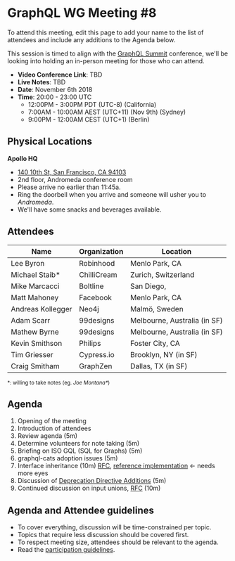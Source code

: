 # GraphQL WG Meeting #8

To attend this meeting, edit this page to add your name to the list of attendees
and include any additions to the Agenda below.

This session is timed to align with the [GraphQL Summit](https://summit.graphql.com/) conference, we'll be looking into holding an in-person meeting for those who can attend.

- **Video Conference Link**: TBD
- **Live Notes**: TBD
- **Date**: November 6th 2018
- **Time**: 20:00 - 23:00 UTC
  - 12:00PM - 3:00PM PDT (UTC-8) (California)
  - 7:00AM - 10:00AM AEST (UTC+11) (Nov 9th) (Sydney)
  - 9:00PM - 12:00AM CEST (UTC+1) (Berlin)

## Physical Locations

**Apollo HQ**
  * [140 10th St, San Francisco, CA 94103](https://goo.gl/maps/S7tzxCFpbcu)
  * 2nd floor, Andromeda conference room
  * Please arrive no earlier than 11:45a.
  * Ring the doorbell when you arrive and someone will usher you to _Andromeda_.
  * We'll have some snacks and beverages available.

## Attendees

Name                 | Organization  | Location
-------------------- | ------------- | ----------------------
Lee Byron            | Robinhood     | Menlo Park, CA
Michael Staib*       | ChilliCream   | Zurich, Switzerland
Mike Marcacci        | Boltline      | San Diego, 
Matt Mahoney         | Facebook      | Menlo Park, CA
Andreas Kollegger    | Neo4j         | Malmö, Sweden
Adam Scarr           | 99designs     | Melbourne, Australia (in SF)
Mathew Byrne         | 99designs     | Melbourne, Australia (in SF)
Kevin Smithson       | Philips       | Foster City, CA
Tim Griesser         | Cypress.io    | Brooklyn, NY (in SF)
Craig Smitham        | GraphZen      | Dallas, TX (in SF)

<small>\*: willing to take notes (eg. <em>Joe Montana*</em>)</small>

## Agenda

1. Opening of the meeting
1. Introduction of attendees
1. Review agenda (5m)
1. Determine volunteers for note taking (5m)
1. Briefing on ISO GQL (SQL for Graphs) (5m)
1. graphql-cats adoption issues (5m)
1. Interface inheritance (10m) [RFC](https://github.com/facebook/graphql/pull/373), [reference implementation](https://github.com/graphql/graphql-js/pull/1218) <- needs more eyes
1. Discussion of [Deprecation Directive Additions](https://github.com/facebook/graphql/pull/525) (5m)
1. Continued discussion on input unions, [RFC](https://github.com/facebook/graphql/pull/395) (10m)

## Agenda and Attendee guidelines

- To cover everything, discussion will be time-constrained per topic.
- Topics that require less discussion should be covered first.
- To respect meeting size, attendees should be relevant to the agenda.
- Read the [participation guidelines](../README.md#participation-guidelines).
